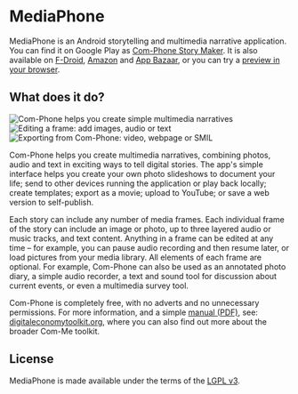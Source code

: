 MediaPhone
==========
MediaPhone is an Android storytelling and multimedia narrative application. You can find it on Google Play as [Com-Phone Story Maker](https://play.google.com/store/apps/details?id=ac.robinson.mediaphone). It is also available on [F-Droid](https://f-droid.org/packages/ac.robinson.mediaphone/), [Amazon](https://www.amazon.co.uk/dp/B00C2RMU0M/) and [App Bazaar](appbazaar://details?id=ac.robinson.mediaphone), or you can try a [preview in your browser](https://appetize.io/app/ytq8mk02pp86770jzdzzx7d1jw).

What does it do?
----------------
![Com-Phone helps you create simple multimedia narratives](https://lh3.googleusercontent.com/KadmdfC8GINkod9Y10KgJWoVPyHJ0nD8h9FjXNsqKOGNE8zjqHVk1AgzYmmLP9k4qg=w273 "Com-Phone helps you create simple multimedia narratives") ![Editing a frame: add images, audio or text](https://lh3.googleusercontent.com/QoAoXflo2r03t0zRiAzg9A0rHcxSYaNeZjJ4hvi__YTYBbGDpNMFS_9Mf-rGVY0eF3c=w273 "Editing a frame: add images, audio or text") ![Exporting from Com-Phone: video, webpage or SMIL](https://lh3.googleusercontent.com/1jzbMnCCogszK85GHfepvn-SVmDS6cxzIZD_HMP5BxRyL2Bju0Vy4uffTOxROeB16NE=w273 "Exporting from Com-Phone: video, webpage or SMIL")

Com-Phone helps you create multimedia narratives, combining photos, audio and text in exciting ways to tell digital stories. The app's simple interface helps you create your own photo slideshows to document your life; send to other devices running the application or play back locally; create templates; export as a movie; upload to YouTube; or save a web version to self-publish.

Each story can include any number of media frames. Each individual frame of the story can include an image or photo, up to three layered audio or music tracks, and text content. Anything in a frame can be edited at any time – for example, you can pause audio recording and then resume later, or load pictures from your media library. All elements of each frame are optional. For example, Com-Phone can also be used as an annotated photo diary, a simple audio recorder, a text and sound tool for discussion about current events, or even a multimedia survey tool.

Com-Phone is completely free, with no adverts and no unnecessary permissions. For more information, and a simple [manual (PDF)](https://digitaleconomytoolkit.org/manuals/com-phone.pdf), see: [digitaleconomytoolkit.org](https://digitaleconomytoolkit.org), where you can also find out more about the broader Com-Me toolkit.


License
-------
MediaPhone is made available under the terms of the [LGPL v3](http://www.gnu.org/licenses/lgpl.html).
